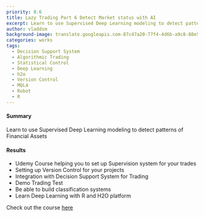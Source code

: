 ```yaml
---
priority: 0.6
title: Lazy Trading Part 6 Detect Market status with AI
excerpt: Learn to use Supervised Deep Learning modeling to detect patterns of Financial Assets
author: vladdsm
background-image: translate.googleapis.com-87c47a20-77f4-4d6b-a9c8-88e51b2a3282-1498783613864.png
categories: works
tags:
  - Decision Support System
  - Algorithmic Trading
  - Statistical Control
  - Deep Learning
  - h2o
  - Version Control
  - MQL4
  - Robot
  - R
---
```


#### Summary

Learn to use Supervised Deep Learning modeling to detect patterns of Financial Assets

#### Results

- Udemy Course helping you to set up Supervision system for your trades
- Setting up Version Control for your projects
- Integration with Decision Support System for Trading
- Demo Trading Test
- Be able to build classification systems
- Learn Deep Learning with R and H2O platform

Check out the course [here]() 
